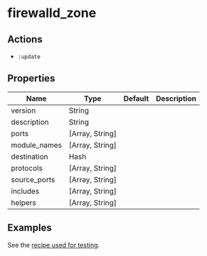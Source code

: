 # firewalld_zone

## Actions

- `:update`

## Properties

| Name         | Type            | Default | Description                           |
| -----------  | -------------   | ------- | ------------------------------------  |
| version      | String          |         |                                       |
| description  | String          |         |                                       |
| ports        | [Array, String] |         |                                       |
| module_names | [Array, String] |         |                                       |
| destination  | Hash            |         |                                       |
| protocols    | [Array, String] |         |                                       |
| source_ports | [Array, String] |         |                                       |
| includes     | [Array, String] |         |                                       |
| helpers      | [Array, String] |         |                                       |

## Examples

See the [recipe used for testing](../../test/fixtures/cookbooks/firewalld-test/recipes/default.rb).
